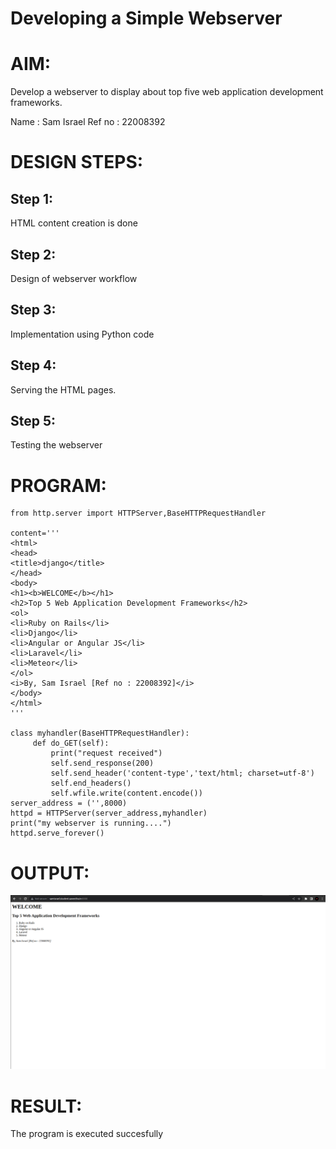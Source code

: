 # Developing a Simple Webserver

# AIM:

Develop a webserver to display about top five web application development frameworks.

Name   : Sam Israel
Ref no : 22008392

# DESIGN STEPS:

## Step 1:

HTML content creation is done

## Step 2:

Design of webserver workflow

## Step 3:

Implementation using Python code

## Step 4:

Serving the HTML pages.

## Step 5:

Testing the webserver

# PROGRAM:
```
from http.server import HTTPServer,BaseHTTPRequestHandler

content='''
<html>
<head>
<title>django</title>
</head>
<body>
<h1><b>WELCOME</b></h1>
<h2>Top 5 Web Application Development Frameworks</h2>
<ol>
<li>Ruby on Rails</li>
<li>Django</li>
<li>Angular or Angular JS</li>
<li>Laravel</li>
<li>Meteor</li>
</ol>
<i>By, Sam Israel [Ref no : 22008392]</i>
</body>
</html>
'''

class myhandler(BaseHTTPRequestHandler):
     def do_GET(self):
         print("request received")
         self.send_response(200)
         self.send_header('content-type','text/html; charset=utf-8')
         self.end_headers()
         self.wfile.write(content.encode())
server_address = ('',8000)
httpd = HTTPServer(server_address,myhandler)
print("my webserver is running....")
httpd.serve_forever()
```
# OUTPUT:
![image](./django0.png)

# RESULT:

The program is executed succesfully
